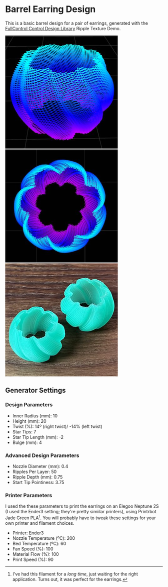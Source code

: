 # Barrel Earring Design

This is a basic barrel design for a pair of earrings, generated with the [FullControl Control Design Library](https://fullcontrol.xyz/#/models) Ripple Texture Demo.

![Perspective view of the earring design](images/earring_perspective.jpg)
![Earring from the top](images/earring_top_down.jpg)
![Printed copies of the earrings](images/earrings_printed.jpg)

## Generator Settings

### Design Parameters

- Inner Radius (mm): 10
- Height (mm): 20
- Twist (%): 14º (right twist)/ -14% (left twist)
- Star Tips: 7
- Star Tip Length (mm): -2
- Bulge (mm): 4

### Advanced Design Parameters

- Nozzle Diameter (mm): 0.4
- Ripples Per Layer: 50
- Ripple Depth (mm): 0.75
- Start Tip Pointiness: 3.75

### Printer Parameters

I used the these parameters to print the earrings on an Elegoo Neptune 2S (I used the Ender3 setting; they're pretty simiilar printers), using Printrbot Jade Green PLA[^1]. You will probably have to tweak these settings for your own printer and filament choices.

- Printer: Ender3 
- Nozzle Temperature (ºC): 200
- Bed Temperature (ºC): 60
- Fan Speed (%): 100
- Material Flow (%): 100
- Print Speed (%): 90

[^1]: I've had this filament for a _long time_, just waiting for the right application. Turns out, it was perfect for the earrings.
